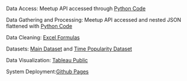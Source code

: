 Data Access: Meetup API accessed through [Python Code]()

Data Gathering and Processing: Meetup API accessed and nested JSON flattened with [Python Code]()

Data Cleaning: [Excel Formulas]()

Datasets: [Main Dataset]() and [Time Popularity Dataset]()

Data Visualization: [Tableau Public](https://public.tableau.com/profile/samantha2435#!/)

System Deployment:[Github Pages](https://plannerhats.github.io/)
